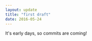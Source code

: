 ```yaml
---
layout: update
title: "first draft"
date: 2016-05-24
---
```


It's early days, so commits are coming!
